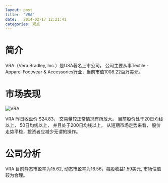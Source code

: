 ```yaml
---
layout: post
title:  "VRA"
date:   2014-02-17 12:21:41
categories: 观点
---
```


# 简介
VRA（Vera Bradley, Inc.）是USA著名上市公司，
公司主要从事Textile - Apparel Footwear & Accessories行业，当前市值1008.22百万美元。

# 市场表现

![VRA](http://finviz.com/chart.ashx?t=VRA&ty=c&ta=1&p=d&s=l)

VRA 昨日收盘价 $24.83，
交易量较正常情况有所放大。
目前股价处于20日均线以上，
50日均线以上，
并且处于200日均线以上。
从短期市场走势来看，
股价走势平稳，投资者应减少无谓的操作。

# 公司分析
VRA 目前静态市盈率为15.62, 动态市盈率为16.56，每股收益1.59美元,
市场估值较为合理。
